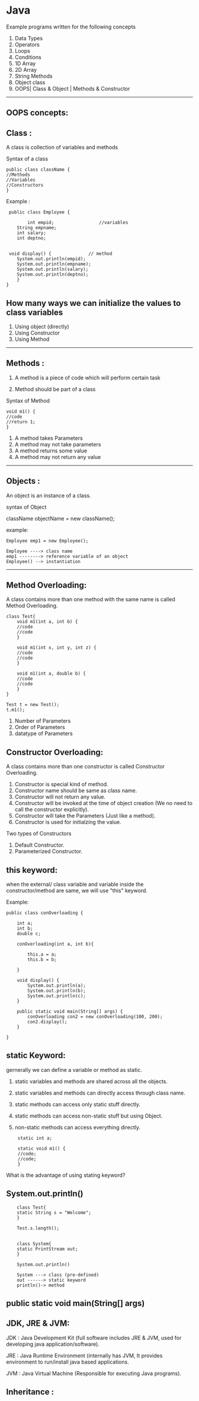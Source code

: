 # Java
Example programs written for the following concepts

1. Data Types
2. Operators
3. Loops
4. Conditions
5. 1D Array
6. 2D Array
7. String Methods 
8. Object class
9. OOPS| Class & Object | Methods & Constructor














-------------------------------------------------------------------------------------------------------------------------------------------------------------------

OOPS concepts:
---------------

 

Class : 
-------

A class is collection of variables and methods

Syntax of a class


	public class className {
	//Methods 
	//Variables
	//Constructors
	}

Example :

     public class Employee {
  
         	int empid;                 //variables
	 	String empname;
	 	int salary;
	 	int deptno;
	
	
     void display() {              // method
		System.out.println(empid);
		System.out.println(empname);
		System.out.println(salary);
		System.out.println(deptno);
		}
	}

How many ways we can initialize the values to class variables
-------------------------------------------------------------
1) Using object (directly)
2) Using Constructor
3) Using Method

-------------------------------------------------------------------------------------------------------------------------------------------------------------------

Methods :
----------

1. A method is a piece of code which will perform certain task

2. Method should be part of a class

Syntax of Method

	void m1() {
	//code
	//return 1;
	}

1) A method takes Parameters 
2) A method may not take parameters 
3) A method returns some value
4) A method may not return any value




-------------------------------------------------------------------------------------------------------------------------------------------------------------------



Objects : 
---------

An object is an instance of a class.

syntax of Object


className objectName = new className();

example:

	Employee emp1 = new Employee();

	Employee ----> class name
	emp1 --------> reference variable of an object 
	Employee() --> instantiation
	
-------------------------------------------------------------------------------------------------------------------------------------------------------------------

Method Overloading:
-------------------

A class contains more than one method with the same name is called Method Overloading.

	class Test{
		void m1(int a, int b) {
		//code
		//code
		}
		
		void m1(int x, int y, int z) {
		//code
		//code
		}
		
		void m1(int a, double b) {
		//code
		//code
		}
	}
	
	Test t = new Test();
	t.m1();

1. Number of Parameters
2. Order of Parameters
3. datatype of Parameters


Constructor Overloading:
------------------------

A class contains more than one constructor is called Constructor Overloading.

1. Constructor is special kind of method.
2. Constructor name should be same as class name.
3. Constructor will not return any value.
4. Constructor will be invoked at the time of object creation (We no need to call the constructor explicitly).
5. Constructor will take the Parameters (Just like a method).
6. Constructor is used for initialzing the value.

Two types of Constructors
1. Default Constructor.
2. Parameterized Constructor.

this keyword:
------------

when the external/ class variable and variable inside the constructor/method are same, we will use "this" keyword.

Example:

	public class conOverloading {
	
		int a;
		int b;
		double c;
	
		conOverloading(int a, int b){
		
			this.a = a;
			this.b = b;
		
		}
		
		void display() {
			System.out.println(a);
			System.out.println(b);
			System.out.println(c);
		}
		
		public static void main(String[] args) {
			conOverloading con2 = new conOverloading(100, 200);
			con2.display();
		}

	}


static Keyword:
---------------
gernerally we can define a variable or method as static.
1. static variables and methods are shared across all the objects.
2. static variables and methods can directly access through class name.
3. static methods can access only static stuff directly.
4. static methods can access non-static stuff but using Object.
5. non-static methods can access everything directly.

		static int a;

		static void m1() {
		//code;
		//code;
		}
	
What is the advantage of using stating keyword?


System.out.println()
---------------------

		class Test{
		static String s = "Welcome";
		}
		
		Test.s.length();
		
		
		class System{
		static PrintStream out;
		}
		
		System.out.println()
		
		System ---> class (pre-defined)
		out ------> static keyword
		println()-> method

public static void main(String[] args)
--------------------------------------

JDK, JRE & JVM:
--------------

JDK : Java Development Kit (full software includes JRE & JVM, used for developing java application/software).

JRE : Java Runtime Environment (internally has JVM, It provides environment to run/install java based applications.

JVM : Java Virtual Machine (Responsible for executing Java programs).

Inheritance :
-------------


